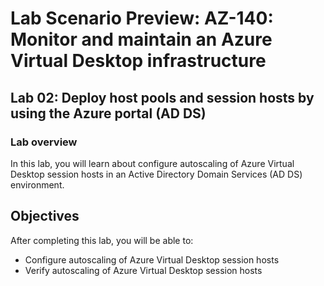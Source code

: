 # Lab Scenario Preview: AZ-140: Monitor and maintain an Azure Virtual Desktop infrastructure

## Lab 02: Deploy host pools and session hosts by using the Azure portal (AD DS)

### Lab overview

In this lab, you will learn about configure autoscaling of Azure Virtual Desktop session hosts in an Active Directory Domain Services (AD DS) environment.

## Objectives
  
After completing this lab, you will be able to:

- Configure autoscaling of Azure Virtual Desktop session hosts
- Verify autoscaling of Azure Virtual Desktop session hosts
